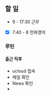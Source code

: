 ## 할 일
- 9 - 17:30 근무
- [x] 7:40 - 8 전화영어

### 루틴
#### 출근 직후
- ucloud 접속
- 메일 확인
- News 확인
- 
<!--stackedit_data:
eyJoaXN0b3J5IjpbMjE0MTE3MTU3MywxMzk1NTM1MjM4XX0=
-->